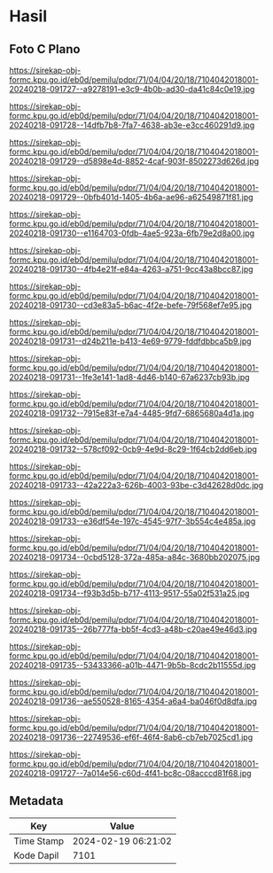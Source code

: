 # Hasil

## Foto C Plano

https://sirekap-obj-formc.kpu.go.id/eb0d/pemilu/pdpr/71/04/04/20/18/7104042018001-20240218-091727--a9278191-e3c9-4b0b-ad30-da41c84c0e19.jpg

https://sirekap-obj-formc.kpu.go.id/eb0d/pemilu/pdpr/71/04/04/20/18/7104042018001-20240218-091728--14dfb7b8-7fa7-4638-ab3e-e3cc460291d9.jpg

https://sirekap-obj-formc.kpu.go.id/eb0d/pemilu/pdpr/71/04/04/20/18/7104042018001-20240218-091729--d5898e4d-8852-4caf-903f-8502273d626d.jpg

https://sirekap-obj-formc.kpu.go.id/eb0d/pemilu/pdpr/71/04/04/20/18/7104042018001-20240218-091729--0bfb401d-1405-4b6a-ae96-a62549871f81.jpg

https://sirekap-obj-formc.kpu.go.id/eb0d/pemilu/pdpr/71/04/04/20/18/7104042018001-20240218-091730--e1164703-0fdb-4ae5-923a-6fb79e2d8a00.jpg

https://sirekap-obj-formc.kpu.go.id/eb0d/pemilu/pdpr/71/04/04/20/18/7104042018001-20240218-091730--4fb4e21f-e84a-4263-a751-9cc43a8bcc87.jpg

https://sirekap-obj-formc.kpu.go.id/eb0d/pemilu/pdpr/71/04/04/20/18/7104042018001-20240218-091730--cd3e83a5-b6ac-4f2e-befe-79f568ef7e95.jpg

https://sirekap-obj-formc.kpu.go.id/eb0d/pemilu/pdpr/71/04/04/20/18/7104042018001-20240218-091731--d24b211e-b413-4e69-9779-fddfdbbca5b9.jpg

https://sirekap-obj-formc.kpu.go.id/eb0d/pemilu/pdpr/71/04/04/20/18/7104042018001-20240218-091731--1fe3e141-1ad8-4d46-b140-67a6237cb93b.jpg

https://sirekap-obj-formc.kpu.go.id/eb0d/pemilu/pdpr/71/04/04/20/18/7104042018001-20240218-091732--7915e83f-e7a4-4485-9fd7-6865680a4d1a.jpg

https://sirekap-obj-formc.kpu.go.id/eb0d/pemilu/pdpr/71/04/04/20/18/7104042018001-20240218-091732--578cf092-0cb9-4e9d-8c29-1f64cb2dd6eb.jpg

https://sirekap-obj-formc.kpu.go.id/eb0d/pemilu/pdpr/71/04/04/20/18/7104042018001-20240218-091733--42a222a3-626b-4003-93be-c3d42628d0dc.jpg

https://sirekap-obj-formc.kpu.go.id/eb0d/pemilu/pdpr/71/04/04/20/18/7104042018001-20240218-091733--e36df54e-197c-4545-97f7-3b554c4e485a.jpg

https://sirekap-obj-formc.kpu.go.id/eb0d/pemilu/pdpr/71/04/04/20/18/7104042018001-20240218-091734--0cbd5128-372a-485a-a84c-3680bb202075.jpg

https://sirekap-obj-formc.kpu.go.id/eb0d/pemilu/pdpr/71/04/04/20/18/7104042018001-20240218-091734--f93b3d5b-b717-4113-9517-55a02f531a25.jpg

https://sirekap-obj-formc.kpu.go.id/eb0d/pemilu/pdpr/71/04/04/20/18/7104042018001-20240218-091735--26b777fa-bb5f-4cd3-a48b-c20ae49e46d3.jpg

https://sirekap-obj-formc.kpu.go.id/eb0d/pemilu/pdpr/71/04/04/20/18/7104042018001-20240218-091735--53433366-a01b-4471-9b5b-8cdc2b11555d.jpg

https://sirekap-obj-formc.kpu.go.id/eb0d/pemilu/pdpr/71/04/04/20/18/7104042018001-20240218-091736--ae550528-8165-4354-a6a4-ba046f0d8dfa.jpg

https://sirekap-obj-formc.kpu.go.id/eb0d/pemilu/pdpr/71/04/04/20/18/7104042018001-20240218-091736--22749536-ef6f-46f4-8ab6-cb7eb7025cd1.jpg

https://sirekap-obj-formc.kpu.go.id/eb0d/pemilu/pdpr/71/04/04/20/18/7104042018001-20240218-091727--7a014e56-c60d-4f41-bc8c-08acccd81f68.jpg


## Metadata

| Key        | Value               |
| ---------- | ------------------- |
| Time Stamp | 2024-02-19 06:21:02 |
| Kode Dapil | 7101                |



